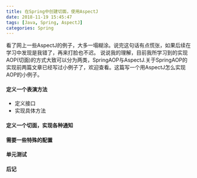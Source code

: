 ```yaml
---
title: 在Spring中创建切面，使用AspectJ
date: 2018-11-19 15:45:47
tags: [Java, Spring, AspectJ]
categories: Spring
---
```

看了网上一些AspectJ的例子，大多一塌糊涂。说完这句话有点慌张，如果后续在学习中发现是我错了，再来打脸也不迟。
说说我的理解，目前我所学习到的实现AOP(切面)的方式大致可以分为两类，SpringAOP与AspectJ.关于SpringAOP的实现前两篇文章已经写过小例子了，欢迎查看。这篇写一个用AspectJ怎么实现AOP的小例子。
<!-- more -->
#### 定义一个表演方法
- 定义接口
- 实现具体方法
#### 定义一个切面，实现各种通知
#### 需要一些特殊的配置
#### 单元测试
#### 后记